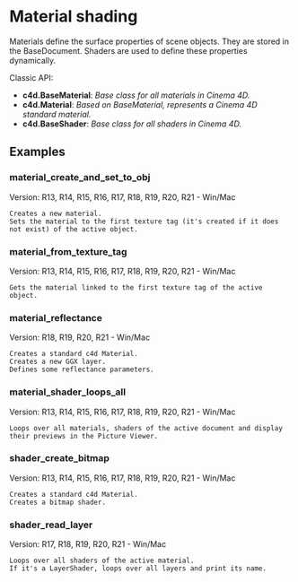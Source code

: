 # Material shading

Materials define the surface properties of scene objects. They are stored in the BaseDocument. Shaders are used to define these properties dynamically.

Classic API:
- **c4d.BaseMaterial**: *Base class for all materials in Cinema 4D.*
- **c4d.Material**: *Based on BaseMaterial, represents a Cinema 4D standard material.*
- **c4d.BaseShader**: *Base class for all shaders in Cinema 4D.*

## Examples

### material_create_and_set_to_obj
Version: R13, R14, R15, R16, R17, R18, R19, R20, R21 - Win/Mac

    Creates a new material.
    Sets the material to the first texture tag (it's created if it does not exist) of the active object.

### material_from_texture_tag
Version: R13, R14, R15, R16, R17, R18, R19, R20, R21 - Win/Mac

    Gets the material linked to the first texture tag of the active object.

### material_reflectance
Version: R18, R19, R20, R21 - Win/Mac

    Creates a standard c4d Material.
    Creates a new GGX layer.
    Defines some reflectance parameters.

### material_shader_loops_all
Version: R13, R14, R15, R16, R17, R18, R19, R20, R21 - Win/Mac

    Loops over all materials, shaders of the active document and display their previews in the Picture Viewer.
    
### shader_create_bitmap
Version: R13, R14, R15, R16, R17, R18, R19, R20, R21 - Win/Mac

    Creates a standard c4d Material.
    Creates a bitmap shader.
    
### shader_read_layer
Version: R17, R18, R19, R20, R21 - Win/Mac

    Loops over all shaders of the active material.
    If it's a LayerShader, loops over all layers and print its name.